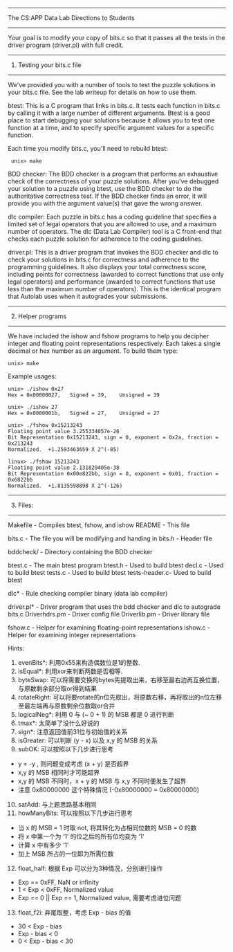 **********************
The CS:APP Data Lab
Directions to Students
**********************

Your goal is to modify your copy of bits.c so that it passes all the
tests in the driver program (driver.pl) with full credit.

***************************
1. Testing your bits.c file
***************************

We've provided you with a number of tools to test the puzzle solutions
in your bits.c file. See the lab writeup for details on how to use
them.

btest: This is a C program that links in bits.c. It tests each
function in bits.c by calling it with a large number of different
arguments. Btest is a good place to start debugging your solutions
because it allows you to test one function at a time, and to specify
specific argument values for a specific function.

Each time you modify bits.c, you'll need to rebuild btest:

     unix> make 

BDD checker: The BDD checker is a program that performs an exhaustive
check of the correctness of your puzzle solutions. After you've
debugged your solution to a puzzle using btest, use the BDD checker to
do the authoritative correctness test. If the BDD checker finds an
error, it will provide you with the argument value(s) that gave the
wrong answer.

dlc compiler: Each puzzle in bits.c has a coding guideline that
specifies a limited set of legal operators that you are allowed to
use, and a maximum number of operators.  The dlc (Data Lab
Compiler) tool is a C front-end that checks each puzzle solution for
adherence to the coding guidelines.

driver.pl: This is a driver program that invokes the BDD checker and
dlc to check your solutions in bits.c for correctness and adherence to
the programming guidelines. It also displays your total correctness
score, including points for correctness (awarded to correct functions
that use only legal operators) and performance (awarded to correct
functions that use less than the maximum number of operators).	This is
the identical program that Autolab uses when it autogrades your
submissions.

******************
2. Helper programs
******************

We have included the ishow and fshow programs to help you decipher
integer and floating point representations respectively. Each takes a
single decimal or hex number as an argument. To build them type:

    unix> make

Example usages:

    unix> ./ishow 0x27
    Hex = 0x00000027,	Signed = 39,	Unsigned = 39

    unix> ./ishow 27
    Hex = 0x0000001b,	Signed = 27,	Unsigned = 27

    unix> ./fshow 0x15213243
    Floating point value 3.255334057e-26
    Bit Representation 0x15213243, sign = 0, exponent = 0x2a, fraction = 0x213243
    Normalized.  +1.2593463659 X 2^(-85)

    linux> ./fshow 15213243
    Floating point value 2.131829405e-38
    Bit Representation 0x00e822bb, sign = 0, exponent = 0x01, fraction = 0x6822bb
    Normalized.  +1.8135598898 X 2^(-126)

*********
3. Files:
*********

Makefile	- Compiles btest, fshow, and ishow
README		- This file

bits.c		- The file you will be modifying and handing in
bits.h		- Header file

bddcheck/	- Directory containing the BDD checker

btest.c		- The main btest program
  btest.h	- Used to build btest
  decl.c	- Used to build btest
  tests.c       - Used to build btest
  tests-header.c- Used to build btest

dlc*		- Rule checking compiler binary (data lab compiler)	 

driver.pl*	- Driver program that uses the bdd checker and dlc to autograde bits.c
  Driverhdrs.pm - Driver config file
  Driverlib.pm	- Driver library file

fshow.c		- Helper for examining floating-point representations
ishow.c		- Helper for examining integer representations

Hints:
1. evenBits*: 利用0x55来构造偶数位是1的整数.
2. isEqual*: 利用xor来判断两数是否相等.
3. byteSwap: 可以将需要交换的bytes先提取出来，右移至最右边再互换位置，与原数剩余部分取or得到结果
4. rotateRight: 可以将要rotate的n位先取出，将原数右移，再将取出的n位左移至最左端再与原数剩余位数取or合并
5. logicalNeg*: 利用 0 与 (~ 0 + 1) 的 MSB 都是 0 进行判断
6. tmax*: 太简单了没什么好说的
7. sign*: 注意返回值前31位与初始值的关系
8. isGreater: 可以判断 (y - x) 以及 x,y 的 MSB 的关系
9. subOK: 可以按照以下几步进行思考
  + y = -y , 则问题变成考虑 (x + y) 是否超界
  + x,y 的 MSB 相同时才可能超界
  + x,y 的 MSB 不同时，x + y 的 MSB 与 x,y 不同时便发生了超界
  + 注意 0x80000000 这个特殊情况 (-0x80000000 = 0x80000000)
10. satAdd: 与上题思路基本相同
11. howManyBits: 可以按照以下几步进行思考
  * 当 x 的 MSB = 1 时取 not, 将其转化为占相同位数的 MSB = 0 的数
  * 将 x 中第一个为 ‘1’ 的位之后的所有位均变为 ‘1’
  * 计算 x 中有多少 ‘1’
  * 加上 MSB 所占的一位即为所需位数
12. float_half: 根据 Exp 可以分为3种情况，分别进行操作
  + Exp == 0xFF, NaN or infinity
  + 1 < Exp < 0xFF, Normalized value
  + Exp == 0 || Exp == 1, Normalized value, 需要考虑进位问题
13. float_f2i: 弃尾取整，考虑 Exp - bias 的值
  + 30 < Exp - bias
  + Exp - bias < 0
  + 0 < Exp - bias < 30
